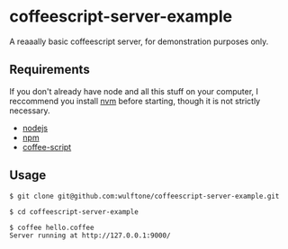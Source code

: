 coffeescript-server-example
=====================

A reaaally basic coffeescript server, for demonstration purposes only.

## Requirements

If you don't already have node and all this stuff on your computer, I reccommend you install [nvm](https://github.com/creationix/nvm) before starting, though it is not strictly necessary.

* [nodejs](http://nodejs.org/)
* [npm](https://npmjs.org/)
* [coffee-script](http://coffeescript.org/#installation)

## Usage

    $ git clone git@github.com:wulftone/coffeescript-server-example.git

    $ cd coffeescript-server-example

    $ coffee hello.coffee
    Server running at http://127.0.0.1:9000/
